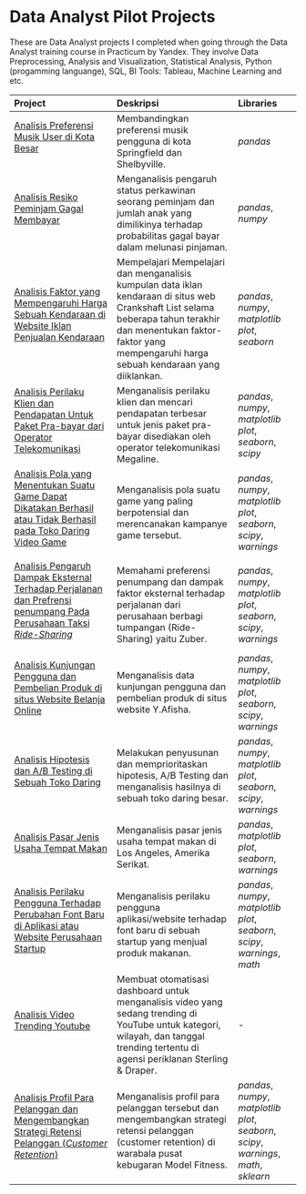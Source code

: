# Data Analyst Pilot Projects
These are Data Analyst projects I completed when going through the Data Analyst training course in Practicum by Yandex. They involve Data Preprocessing, Analysis and Visualization, Statistical Analysis, Python (progamming languange), SQL, BI Tools: Tableau, Machine Learning and etc.

Project | Deskripsi | Libraries
:-------- | :------------ | :-------- |
<a href="https://github.com/ariqdewop/Practicum_Data_Analyst/tree/Project-01" title="Analisis Preferensi Musik User di Kota Besar"> Analisis Preferensi Musik User di Kota Besar</a></p> | Membandingkan preferensi musik pengguna di kota Springfield dan Shelbyville. | *pandas*
<a href="https://github.com/ariqdewop/Practicum_Data_Analyst/tree/Project-02" title="Analisis Resiko Peminjam Gagal Membayar"> Analisis Resiko Peminjam Gagal Membayar</a></p> | Menganalisis pengaruh status perkawinan seorang peminjam dan jumlah anak yang dimilikinya terhadap probabilitas gagal bayar dalam melunasi pinjaman. | *pandas*, *numpy*
<a href="https://github.com/ariqdewop/Practicum_Data_Analyst/tree/Project-03" title="Analisis Faktor yang Mempengaruhi Harga Sebuah Kendaraan di Website Iklan Penjualan Kendaraan"> Analisis Faktor yang Mempengaruhi Harga Sebuah Kendaraan di Website Iklan Penjualan Kendaraan</a></p> | Mempelajari Mempelajari dan menganalisis kumpulan data iklan kendaraan di situs web Crankshaft List selama beberapa tahun terakhir dan menentukan faktor-faktor yang mempengaruhi harga sebuah kendaraan yang diiklankan. | *pandas*, *numpy*, *matplotlib plot*, *seaborn*
<a href="https://github.com/ariqdewop/Practicum_Data_Analyst/tree/Project-04" title="Analisis Perilaku Klien dan Pendapatan Untuk Paket Pra-bayar dari Operator Telekomunikasi"> Analisis Perilaku Klien dan Pendapatan Untuk Paket Pra-bayar dari Operator Telekomunikasi</a></p> | Menganalisis perilaku klien dan mencari pendapatan terbesar untuk jenis paket pra-bayar disediakan oleh operator telekomunikasi Megaline. | *pandas*, *numpy*, *matplotlib plot*, *seaborn*, *scipy*
<a href="https://github.com/ariqdewop/Practicum_Data_Analyst/tree/Project-05" title="Analisis Pola yang Menentukan Suatu Game Dapat Dikatakan Berhasil atau Tidak Berhasil pada Toko Daring Video Game"> Analisis Pola yang Menentukan Suatu Game Dapat Dikatakan Berhasil atau Tidak Berhasil pada Toko Daring Video Game</a></p> | Menganalisis pola suatu game yang paling berpotensial dan merencanakan kampanye game tersebut. | *pandas*, *numpy*, *matplotlib plot*, *seaborn*, *scipy*, *warnings*
<a href="https://github.com/ariqdewop/Practicum_Data_Analyst/tree/Project-06" title="Analisis Pengaruh Dampak Eksternal Terhadap Perjalanan dan Prefrensi penumpang Pada Perusahaan Taksi *Ride-Sharing*"> Analisis Pengaruh Dampak Eksternal Terhadap Perjalanan dan Prefrensi penumpang Pada Perusahaan Taksi *Ride-Sharing*</a></p> | Memahami preferensi penumpang dan dampak faktor eksternal terhadap perjalanan dari perusahaan berbagi tumpangan (Ride-Sharing) yaitu Zuber. | *pandas*, *numpy*, *matplotlib plot*, *seaborn*, *scipy*, *warnings*
<a href="https://github.com/ariqdewop/Practicum_Data_Analyst/tree/Project-07" title="Analisis Kunjungan Pengguna dan Pembelian Produk di situs Website Belanja Online"> Analisis Kunjungan Pengguna dan Pembelian Produk di situs Website Belanja Online</a></p> | Menganalisis data kunjungan pengguna dan pembelian produk di situs website Y.Afisha. | *pandas*, *numpy*, *matplotlib plot*, *seaborn*, *scipy*, *warnings*
<a href="https://github.com/ariqdewop/Practicum_Data_Analyst/tree/Project-08" title="Analisis Hipotesis dan A/B Testing di Sebuah Toko Daring"> Analisis Hipotesis dan A/B Testing di Sebuah Toko Daring</a></p> | Melakukan penyusunan dan memprioritaskan hipotesis, A/B Testing dan menganalisis hasilnya di sebuah toko daring besar. | *pandas*, *numpy*, *matplotlib plot*, *seaborn*, *scipy*, *warnings*
<a href="https://github.com/ariqdewop/Practicum_Data_Analyst/tree/Project-09" title="Analisis Pasar Jenis Usaha Tempat Makan"> Analisis Pasar Jenis Usaha Tempat Makan</a></p> | Menganalisis pasar jenis usaha tempat makan di Los Angeles, Amerika Serikat. | *pandas*, *matplotlib plot*, *seaborn*, *warnings*
<a href="https://github.com/ariqdewop/Practicum_Data_Analyst/tree/Project-10" title="Analisis Perilaku Pengguna Terhadap Perubahan Font Baru di Aplikasi atau Website Perusahaan Startup"> Analisis Perilaku Pengguna Terhadap Perubahan Font Baru di Aplikasi atau Website Perusahaan Startup</a></p> | Menganalisis perilaku pengguna aplikasi/website terhadap font baru di sebuah startup yang menjual produk makanan. | *pandas*, *numpy*, *matplotlib plot*, *seaborn*, *scipy*, *warnings*, *math*
<a href="https://github.com/ariqdewop/Practicum_Data_Analyst/tree/Project-11" title="Analisis Video Trending Youtube"> Analisis Video Trending Youtube</a></p> | Membuat otomatisasi dashboard untuk menganalisis video yang sedang trending di YouTube untuk kategori, wilayah, dan tanggal trending tertentu di agensi periklanan Sterling & Draper. | -
<a href="https://github.com/ariqdewop/Practicum_Data_Analyst/tree/Project-12" title="Analisis Profil Para Pelanggan dan Mengembangkan Strategi Retensi Pelanggan (*Customer Retention*)"> Analisis Profil Para Pelanggan dan Mengembangkan Strategi Retensi Pelanggan (*Customer Retention*)</a></p> | Menganalisis profil para pelanggan tersebut dan mengembangkan strategi retensi pelanggan (customer retention) di warabala pusat kebugaran Model Fitness. | *pandas*, *numpy*, *matplotlib plot*, *seaborn*, *scipy*, *warnings*, *math*, *sklearn*
